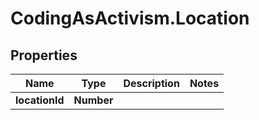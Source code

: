 # CodingAsActivism.Location

## Properties
Name | Type | Description | Notes
------------ | ------------- | ------------- | -------------
**locationId** | **Number** |  | 



